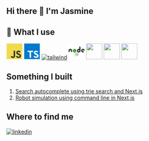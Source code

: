 ## Hi there 👋 I'm Jasmine



## 🚀 What I use
<a target="_blank" href="https://raw.githubusercontent.com/devicons/devicon/master/icons/javascript/javascript-original.svg" style="display: inline-block;"><img src="https://raw.githubusercontent.com/devicons/devicon/master/icons/javascript/javascript-original.svg" alt="javascript" width="42" height="42" /></a>
<a target="_blank" href="https://raw.githubusercontent.com/devicons/devicon/master/icons/typescript/typescript-original.svg" style="display: inline-block;"><img src="https://raw.githubusercontent.com/devicons/devicon/master/icons/typescript/typescript-original.svg" alt="typescript" width="42" height="42" /></a>
<a target="_blank" href="https://www.vectorlogo.zone/logos/tailwindcss/tailwindcss-icon.svg" style="display: inline-block;"><img src="https://www.vectorlogo.zone/logos/tailwindcss/tailwindcss-icon.svg" alt="tailwind" width="42" height="42" /></a>
<a target="_blank" href="https://raw.githubusercontent.com/devicons/devicon/master/icons/nodejs/nodejs-original-wordmark.svg" style="display: inline-block;"><img src="https://raw.githubusercontent.com/devicons/devicon/master/icons/nodejs/nodejs-original-wordmark.svg" alt="nodejs" width="42" height="42" /></a>
<a target="_blank" href="https://cdn.jsdelivr.net/gh/devicons/devicon@latest/icons/react/react-original.svg"> <img src="https://cdn.jsdelivr.net/gh/devicons/devicon@latest/icons/react/react-original.svg" width="42" height="42"/></a>
<a target="_blank" href="https://cdn.jsdelivr.net/gh/devicons/devicon@latest/icons/nextjs/nextjs-original.svg"><img src="https://cdn.jsdelivr.net/gh/devicons/devicon@latest/icons/nextjs/nextjs-original.svg" width="42" height="42"/></a>
<a target="_blank" href="https://cdn.jsdelivr.net/gh/devicons/devicon@latest/icons/python/python-original.svg"><img src="https://cdn.jsdelivr.net/gh/devicons/devicon@latest/icons/python/python-original.svg" width="42" height="42" /></a>

## Something I built

1. [Search autocomplete using trie search and Next.js](https://github.com/j-nguyenn/trie-search)
2. [Robot simulation using command line in Next.js](https://github.com/j-nguyenn/robot-simulation)

## Where to find me
<a target="_blank" href="https://www.linkedin.com/in/jasmine-nguyen-8a6b99237/" style="display: inline-block;"><img src="https://img.shields.io/badge/linkedin-logo?style=for-the-badge&logo=linkedin&logoColor=white&color=%230a77b6" alt="linkedin" /></a>
